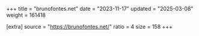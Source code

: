 +++
title = "brunofontes.net"
date = "2023-11-17"
updated = "2025-03-08"
weight = 161418

[extra]
source = "https://brunofontes.net/"
ratio = 4
size = 158
+++
